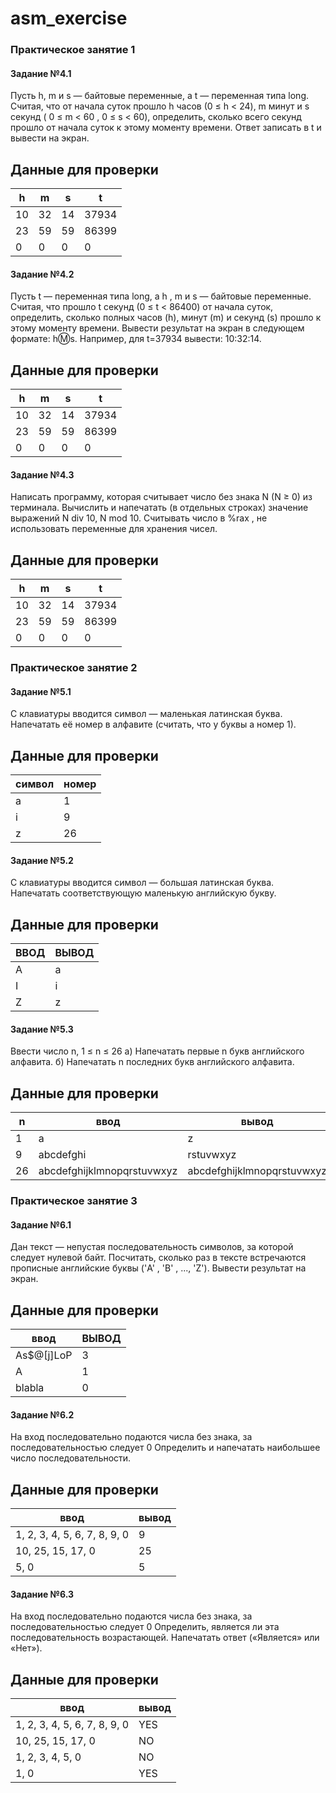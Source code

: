 # asm_exercise


### Практическое занятие 1

#### Задание №4.1

Пусть h, m и s — байтовые переменные, а t — переменная типа long. Считая, что 
от начала суток прошло h часов (0 ≤ h < 24), m минут и s секунд ( 0 ≤ m < 60 , 0 ≤ s 
< 60), определить, сколько всего секунд прошло от начала суток к этому моменту 
времени. Ответ записать в t и вывести на экран.

## Данные для проверки

| h   | m   | s   | t     |
|-----|-----|-----|-------|
| 10  | 32  | 14  | 37934 |
| 23  | 59  | 59  | 86399 |
| 0   | 0   | 0   | 0     |


#### Задание №4.2

Пусть t — переменная типа long, а h , m и s — байтовые переменные. Считая, что 
прошло t секунд (0 ≤ t < 86400) от начала суток, определить, сколько полных часов
(h), минут (m) и секунд (s) прошло к этому моменту времени. Вывести результат 
на экран в следующем формате: h:m:s. Например, для t=37934 вывести: 10:32:14.

## Данные для проверки

| h   | m   | s   | t     |
|-----|-----|-----|-------|
| 10  | 32  | 14  | 37934 |
| 23  | 59  | 59  | 86399 |
| 0   | 0   | 0   | 0     |


#### Задание №4.3

Написать программу, которая считывает число без знака N (N ≥ 0) из терминала.
Вычислить и напечатать (в отдельных строках) значение выражений N div 10, N 
mod 10.
Считывать число в %rax , не использовать переменные для хранения чисел.

## Данные для проверки

| h   | m   | s   | t     |
|-----|-----|-----|-------|
| 10  | 32  | 14  | 37934 |
| 23  | 59  | 59  | 86399 |
| 0   | 0   | 0   | 0     |



### Практическое занятие 2

#### Задание №5.1

С клавиатуры вводится символ — маленькая латинская буква.
Напечатать её номер в алфавите (считать, что у буквы a номер 1).

## Данные для проверки

| символ | номер |
|--------|-------|
| a      | 1     |
| i      | 9     |
| z      | 26    |

#### Задание №5.2

С клавиатуры вводится символ — большая латинская буква.
Напечатать соответствующую маленькую английскую букву.

## Данные для проверки

| ВВОД | ВЫВОД |
|------|-------|
| A    | a     |
| I    | i     |
| Z    | z     |

#### Задание №5.3

Ввести число n, 1 ≤ n ≤ 26
а) Напечатать первые n букв английского алфавита.
б) Напечатать n последних букв английского алфавита.

## Данные для проверки

| n   | ввод                     | вывод                    |
|-----|--------------------------|--------------------------|
| 1   | a                        | z                        |
| 9   | abcdefghi                | rstuvwxyz               |
| 26  | abcdefghijklmnopqrstuvwxyz | abcdefghijklmnopqrstuvwxyz |



### Практическое занятие 3

#### Задание №6.1
Дан текст — непустая последовательность символов, за которой следует нулевой
байт. Посчитать, сколько раз в тексте встречаются прописные английские буквы
('A' , 'B' , ..., 'Z'). Вывести результат на экран.

## Данные для проверки

| ввод        | ВЫВОД |
|-------------|-------|
| As$@[j]LoP  | 3     |
| A           | 1     |
| blabla      | 0     |

#### Задание №6.2

На вход последовательно подаются числа без знака, за последовательностью
следует 0 Определить и напечатать наибольшее число последовательности.

## Данные для проверки

| ввод               | вывод |
|--------------------|-------|
| 1, 2, 3, 4, 5, 6, 7, 8, 9, 0 | 9     |
| 10, 25, 15, 17, 0   | 25    |
| 5, 0                | 5     |

#### Задание №6.3 

На вход последовательно подаются числа без знака, за последовательностью
следует 0 Определить, является ли эта последовательность возрастающей.
Напечатать ответ («Является» или «Нет»).

## Данные для проверки

| ввод               | вывод   |
|--------------------|---------|
| 1, 2, 3, 4, 5, 6, 7, 8, 9, 0 | YES |
| 10, 25, 15, 17, 0   | NO     |
| 1, 2, 3, 4, 5, 0    | NO     |
| 1, 0                | YES |






